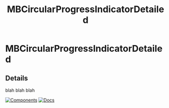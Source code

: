 ﻿---
uid: C.MBCircularProgressIndicatorDetailed
title: MBCircularProgressIndicatorDetailed
---
# MBCircularProgressIndicatorDetailed

## Details

blah blah blah

[![Components](https://img.shields.io/static/v1?label=Components&message=Core&color=blue)](xref:A.CoreComponents)
[![Docs](https://img.shields.io/static/v1?label=API%20Documentation&message=MBProgressIndicator&color=brightgreen)](xref:Material.Blazor.MBProgressIndicator)

